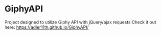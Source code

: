 # GiphyAPI
Project designed to utilize Giphy API with jQuery/ajax requests
Check it out here: https://adler11th.github.io/GiphyAPI/
